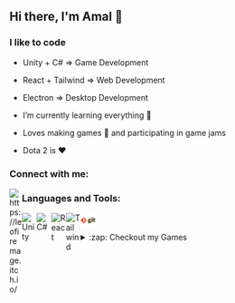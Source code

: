 ## Hi there, I'm Amal 👋 

### I like to code

- Unity + C#         => Game Development
- React + Tailwind   => Web Development
- Electron           => Desktop Development

- I’m currently learning everything 🤣
- Loves making games 🥅 and participating in game jams
- Dota 2 is ❤️

### Connect with me:

[<img align="left" alt="https://leofiremage.itch.io/" width="22px" src="https://itch.io/favicon.ico" />][website]

[<img align="left" alt="" width="22px" src="" />][linkedin]



### Languages and Tools:

<img align="left" alt="Unity" width="26px" src="https://cdn.sanity.io/images/fuvbjjlp/production/aa5ce86e0add266e09ffa222609af4cc94befc7b-250x282.png" />
<img align="left" alt="C#" width="26px" src="https://upload.wikimedia.org/wikipedia/commons/thumb/0/0d/C_Sharp_wordmark.svg/180px-C_Sharp_wordmark.svg.png" />
<img align="left" alt="React" width="26px" src="https://upload.wikimedia.org/wikipedia/commons/thumb/3/30/React_Logo_SVG.svg/240px-React_Logo_SVG.svg.png" />
<img align="left" alt="Tailwind" width="26px" src="https://tailwindcss.com/_next/static/media/tailwindcss-mark.3c5441fc7a190fb1800d4a5c7f07ba4b1345a9c8.svg" />
<img align="left" alt="Git" width="26px" src="https://raw.githubusercontent.com/github/explore/80688e429a7d4ef2fca1e82350fe8e3517d3494d/topics/git/git.png" />



<br/>
<br/>

<details>
  <summary>:zap: Checkout my Games </summary>
  
<!--START_SECTION:activity-->
- [Dawn of Chaos](https://leofiremage.itch.io/dawn-of-chaos)
- [Kitchen Dash](https://leofiremage.itch.io/kitchen-dash)
- [The Mage's Adventure](https://leofiremage.itch.io/the-mages-adventure)
- [Life on the Edge](https://leofiremage.itch.io/life-on-the-edge)
- [The Witch's Loop](https://leofiremage.itch.io/the-witchs-loop)
<!--END_SECTION:activity-->

</details>

<br/>
<br/>

[website]: https://leofiremage.itch.io/
[linkedin]: https://www.linkedin.com/in/amal-saju-077023210/
[steam]: https://steamcommunity.com/profiles/76561198360007579

